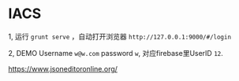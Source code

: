 IACS
====

1, 运行 `grunt serve` ，自动打开浏览器 `http://127.0.0.1:9000/#/login`

2, DEMO Username `w@w.com` password `w`, 对应firebase里UserID `12`.

https://www.jsoneditoronline.org/